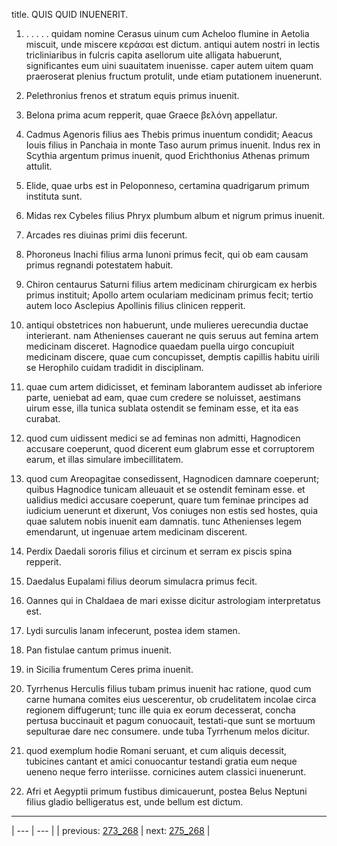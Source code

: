 title. QUIS QUID INUENERIT.



1. . . . . . quidam nomine Cerasus uinum cum Acheloo flumine in Aetolia miscuit, unde miscere κεράσαι est dictum. antiqui autem nostri in lectis tricliniaribus in fulcris capita asellorum uite alligata habuerunt, significantes eum uini suauitatem inuenisse. caper autem uitem quam praeroserat plenius fructum protulit, unde etiam putationem inuenerunt.



2. Pelethronius frenos et stratum equis primus inuenit.



3. Belona prima acum repperit, quae Graece βελόνη appellatur.



4. Cadmus Agenoris filius aes Thebis primus inuentum condidit; Aeacus Iouis filius in Panchaia in monte Taso aurum primus inuenit. Indus rex in Scythia argentum primus inuenit, quod Erichthonius Athenas primum attulit.



5. Elide, quae urbs est in Peloponneso, certamina quadrigarum primum instituta sunt.



6. Midas rex Cybeles filius Phryx plumbum album et nigrum primus inuenit.



7. Arcades res diuinas primi diis fecerunt.



8. Phoroneus Inachi filius arma Iunoni primus fecit, qui ob eam causam primus regnandi potestatem habuit.



9. Chiron centaurus Saturni filius artem medicinam chirurgicam ex herbis primus instituit; Apollo artem oculariam medicinam primus fecit; tertio autem loco Asclepius Apollinis filius clinicen repperit.



10. antiqui obstetrices non habuerunt, unde mulieres uerecundia ductae interierant. nam Athenienses cauerant ne quis seruus aut femina artem medicinam disceret. Hagnodice quaedam puella uirgo concupiuit medicinam discere, quae cum concupisset, demptis capillis habitu uirili se Herophilo cuidam tradidit in disciplinam.



11. quae cum artem didicisset, et feminam laborantem audisset ab inferiore parte, ueniebat ad eam, quae cum credere se noluisset, aestimans uirum esse, illa tunica sublata ostendit se feminam esse, et ita eas curabat.



12. quod cum uidissent medici se ad feminas non admitti, Hagnodicen accusare coeperunt, quod dicerent eum glabrum esse et corruptorem earum, et illas simulare imbecillitatem.



13. quod cum Areopagitae consedissent, Hagnodicen damnare coeperunt; quibus Hagnodice tunicam alleuauit et se ostendit feminam esse. et ualidius medici accusare coeperunt, quare tum feminae principes ad iudicium uenerunt et dixerunt, Vos coniuges non estis sed hostes, quia quae salutem nobis inuenit eam damnatis. tunc Athenienses legem emendarunt, ut ingenuae artem medicinam discerent.



14. Perdix Daedali sororis filius et circinum et serram ex piscis spina repperit.



15. Daedalus Eupalami filius deorum simulacra primus fecit.



16. Oannes qui in Chaldaea de mari exisse dicitur astrologiam interpretatus est.



17. Lydi surculis lanam infecerunt, postea idem stamen.



18. Pan fistulae cantum primus inuenit.



19. in Sicilia frumentum Ceres prima inuenit.



20. Tyrrhenus Herculis filius tubam primus inuenit hac ratione, quod cum carne humana comites eius uescerentur, ob crudelitatem incolae circa regionem diffugerunt; tunc ille quia ex eorum decesserat, concha pertusa buccinauit et pagum conuocauit, testati-que sunt se mortuum sepulturae dare nec consumere. unde tuba Tyrrhenum melos dicitur.



21. quod exemplum hodie Romani seruant, et cum aliquis decessit, tubicines cantant et amici conuocantur testandi gratia eum neque ueneno neque ferro interiisse. cornicines autem classici inuenerunt.



22. Afri et Aegyptii primum fustibus dimicauerunt, postea Belus Neptuni filius gladio belligeratus est, unde bellum est dictum.



---

| --- | --- |
| previous: [273_268](../273_268/) | next: [275_268](../275_268/) |